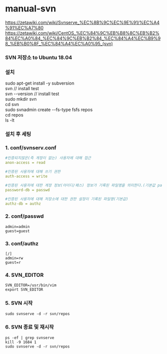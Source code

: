 # manual-svn
https://zetawiki.com/wiki/Svnserve_%EC%8B%9C%EC%9E%91/%EC%A4%91%EC%A7%80
https://zetawiki.com/wiki/CentOS_%EC%84%9C%EB%B8%8C%EB%B2%84%EC%A0%84_%EC%84%9C%EB%B2%84_%EC%84%A4%EC%B9%98_%EB%B0%8F_%EC%84%A4%EC%A0%95_(svn)


### SVN 저장소 to Ubuntu 18.04 
### 설치
sudo apt-get install -y subversion  
svn // install test  
svn --version // install test  
sudo mkdir svn  
cd svn  
sudo svnadmin create --fs-type fsfs repos  
cd repos  
ls -lt  


### 설치 후 세팅  
### 1. conf/svnserv.conf
```yaml
#인증되지않은(즉 계정이 없는) 사용자에 대해 접근
anon-access = read

#인증된 사용자에 대해 쓰기 권한
auth-access = write

#인증된 사용자에 대한 계정 정보(아이디/패스) 정보가 기록된 파일명을 의미한다.(기본값 passwd)
password-db = passwd

#인증된 사용자에 대해 저장소에 대한 권한 설정이 기록된 파일명(기본값)
authz-db = authz
```

### 2. conf/passwd
```
admin=admin
guest=guest
```

### 3. conf/authz
```
[/]
admin=rw
guest=r
```

### 4. SVN_EDITOR
```
SVN_EDITOR=/usr/bin/vim
export SVN_EDITOR
```

### 5. SVN 시작
```
sudo svnserve -d -r svn/repos
```

### 6. SVN 종료 및 재시작
```
ps -ef | grep svnserve
kill -9 1684 1
sudo svnserve -d -r svn/repos
```


